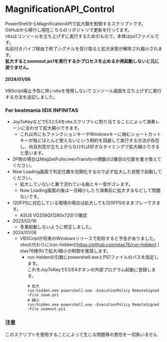 # MagnificationAPI_Control
PowerShellからMagnificationAPIで拡大鏡を制御するスクリプトです。    
GitHubから移行し現在こちらのリポジトリで更新を行ってます。  
vbsはコンソールを立ち上げずに実行するためのもので、本体はps1ファイルです。  
名前付きパイプ経由で終了シグナルを受け取ると拡大状態が解除され縮小されます。  
**拡大するとzoomout.ps1を実行するかプロセスを止めるか再起動しないと元に戻りません。**

#### 2024/01/06
VBScript廃止予告に伴いvbsを使用しないでコンソール画面を立ち上げずに実行する方法を追記しました。

### For beatmania IIDX INFINITAS
* JoyToKeyなどでE3とE4をvbsスクリプトに割り当てることによって演奏レーンに合わせて拡大縮小できます。
  - これ以外にもファンクションキーやWindowsキーに絡むショートカットキーが殆どほとんど使えないという制約を回避して実行する方法が存在し、尚且別窓が立ち上がらなければ好きなタイミングで拡大縮小できると思います。
* 2P側の場合はMagSetFullscreenTransform関数の2番目の引数を書き換えてください。
* Now Loading画面で判定位置を初期化するので必ず拡大した状態で起動してください。
  - 拡大していないと裏で流れている曲とキー音がズレます。
  - Now Loading画面の後は一旦縮小したり演奏前に拡大するなどして問題ないです。
* 120FPSに対応している環境の場合は拡大しても120FPSのままプレーできます。
  - ASUS VG258Q(1280x720)で確認
* 2023/02/16
  - 多重起動しないように修正しました。
* 2024/01/06
  - VBSCriptが将来のWindowsリリースで削除すると予告がありました。vbsの代わりに(run-hidden)[https://github.com/stax76/run-hidden] ( stax76様作)で拡大/縮小の制御を推奨します。
    - run-hiddenの引数にpowershell.exeとPS1ファイルのパスを指定します。  
      これをJoyToKeyでE3/E4ボタンの外部プログラム起動に登録します。
       ```
       # 拡大
       run-hidden.exe powershell.exe -ExecutionPolicy RemoteSigned -File zoom.ps1
       # 縮小
       run-hidden.exe powershell.exe -ExecutionPolicy RemoteSigned -File zoomout.ps1
       ```

### 注意
このスクリプトを使用することによって生じる問題等の責任を一切負いません

